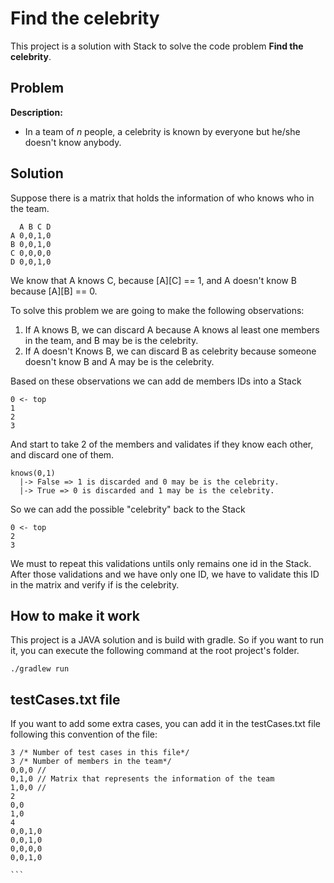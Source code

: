 # Find the celebrity
This project is a solution with Stack to solve the code problem **Find the celebrity**.

## Problem
**Description:**
* In a team of *n* people, a celebrity is known by everyone but he/she doesn't know anybody.

## Solution
Suppose there is a matrix that holds the information of who knows who in the team.

      A B C D
    A 0,0,1,0
    B 0,0,1,0
    C 0,0,0,0
    D 0,0,1,0  

We know that A knows C, because [A][C] == 1, and  A doesn't know B because [A][B] == 0.

To solve this problem we are going to make the following observations:

1. If A knows B, we can discard A because A knows al least one members in the team, and B may be is the celebrity.
2. If A doesn't Knows B, we can discard B as celebrity because someone doesn't know B and A may be is the celebrity.

Based on these observations we can add de members IDs into a Stack

```
0 <- top
1
2
3 
```

And start to take 2 of the members and validates if they know each other, and discard one of them.
```
knows(0,1)
  |-> False => 1 is discarded and 0 may be is the celebrity.
  |-> True => 0 is discarded and 1 may be is the celebrity.
```   
So we can add the possible "celebrity" back to the Stack
```
0 <- top
2
3
```
    
We must to repeat this validations untils only remains one id in the Stack.
After those validations and we have only one ID, we have to validate this ID in the matrix and verify if is the celebrity.
    
## How to make it work
This project is a JAVA solution and is build with gradle. So if you want to run it, you can execute the following command at the root project's folder.

    ./gradlew run
    
## testCases.txt file
If you want to add some extra cases, you can add it in the testCases.txt file following this convention of the file:

````
3 /* Number of test cases in this file*/
3 /* Number of members in the team*/
0,0,0 //
0,1,0 // Matrix that represents the information of the team
1,0,0 //
2
0,0
1,0
4
0,0,1,0
0,0,1,0
0,0,0,0
0,0,1,0

```

